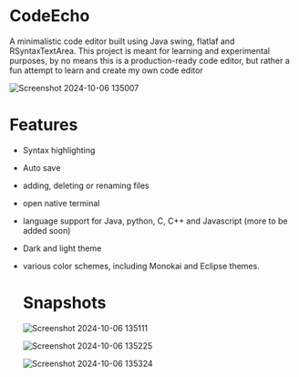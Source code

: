 # CodeEcho

A minimalistic code editor built using Java swing, flatlaf and RSyntaxTextArea. 
This project is meant for learning and experimental purposes, by no means this is a production-ready code editor, but rather a fun attempt to learn and create my own code editor

![Screenshot 2024-10-06 135007](https://github.com/user-attachments/assets/8fe92fed-70f6-4766-939f-de9b4d6775ad)

# Features
* Syntax highlighting
* Auto save
* adding, deleting or renaming files
* open native terminal
* language support for Java, python, C, C++ and Javascript (more to be added soon)
* Dark and light theme
* various color schemes, including Monokai and Eclipse themes.

  # Snapshots

  ![Screenshot 2024-10-06 135111](https://github.com/user-attachments/assets/01ddcdfb-4193-4715-a049-d92649097acf)

  ![Screenshot 2024-10-06 135225](https://github.com/user-attachments/assets/ddd2a519-6f58-4c30-b9c1-1a62ef8ce963)
  
  ![Screenshot 2024-10-06 135324](https://github.com/user-attachments/assets/fdced105-d52d-4cb1-887b-2559fad88b81)
